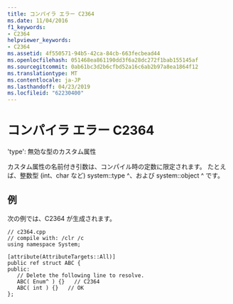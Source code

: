 ```yaml
---
title: コンパイラ エラー C2364
ms.date: 11/04/2016
f1_keywords:
- C2364
helpviewer_keywords:
- C2364
ms.assetid: 4f550571-94b5-42ca-84cb-663fecbead44
ms.openlocfilehash: 051468ea861190dd3f6a28dc272f1bab155145af
ms.sourcegitcommit: 0ab61bc3d2b6cfbd52a16c6ab2b97a8ea1864f12
ms.translationtype: MT
ms.contentlocale: ja-JP
ms.lasthandoff: 04/23/2019
ms.locfileid: "62230400"
---
```

# <a name="compiler-error-c2364"></a>コンパイラ エラー C2364

'type': 無効な型のカスタム属性

カスタム属性の名前付き引数は、コンパイル時の定数に限定されます。 たとえば、整数型 (int、char など) system::type ^、および system::object ^ です。

## <a name="example"></a>例

次の例では、C2364 が生成されます。

```
// c2364.cpp
// compile with: /clr /c
using namespace System;

[attribute(AttributeTargets::All)]
public ref struct ABC {
public:
   // Delete the following line to resolve.
   ABC( Enum^ ) {}   // C2364
   ABC( int ) {}   // OK
};
```